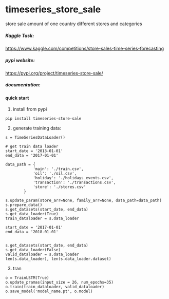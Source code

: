 # timeseries_store_sale
store sale amount of one country different stores and categories

##### Kaggle Task:   
https://www.kaggle.com/competitions/store-sales-time-series-forecasting   
   
##### pypi website:   
https://pypi.org/project/timeseries-store-sale/   
   
##### documentation:
     

#### quick start 
1. install from pypi   
```
pip install timeseries-store-sale
```
2. generate training data:   
```
s = TimeSeriesDataLoader()

# get train data loader
start_date = '2013-01-01'
end_data = '2017-01-01'

data_path = {
            'main': './train.csv',
            'oil': './oil.csv',
            'holiday': './holidays_events.csv',
            'transaction': './transactions.csv',
            'store': './stores.csv'
        }

s.update_param(store_arr=None, family_arr=None, data_path=data_path)
s.prepare_data()
s.get_datasets(start_date, end_data)
s.get_data_loader(True)
train_dataloader = s.data_loader
   
start_date = '2017-01-01'
end_data = '2018-01-01'


s.get_datasets(start_date, end_data)
s.get_data_loader(False)
valid_dataloader = s.data_loader
len(s.data_loader), len(s.data_loader.dataset)
```
3. tran
```
o = TrainLSTM(True)
o.update_pramas(input_size = 26, num_epochs=35)
o.train(train_dataloader, valid_dataloader)
o.save_model('model_name.pt', o.model)
```
